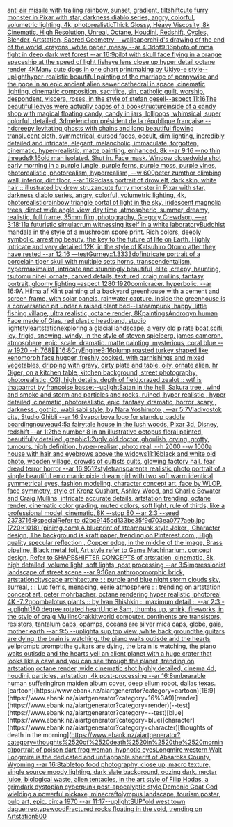 [anti air missile with trailing rainbow, sunset, gradient, tiltshift](https://www.ebank.nz/aiartgenerator?category=anti%2520air%2520missile%2520with%2520trailing%2520rainbow%2C%2520sunset%2C%2520gradient%2C%2520tiltshift)[cute furry monster in Pixar with star, darkness diablo series, angry, colorful, volumetric lighting, 4k, photorealistic](https://www.ebank.nz/aiartgenerator?category=cute%2520furry%2520monster%2520in%2520Pixar%2520with%2520star%2C%2520darkness%2520diablo%2520series%2C%2520angry%2C%2520colorful%2C%2520volumetric%2520lighting%2C%25204k%2C%2520photorealistic)[Thick Glossy, Heavy Viscosity, 8k Cinematic, High Resolution, Unreal, Octane, Houdini, Redshift, Cycles, Blender, Artstation, Sacred Geometry --wallpaper](https://www.ebank.nz/aiartgenerator?category=Thick%2520Glossy%2C%2520Heavy%2520Viscosity%2C%25208k%2520Cinematic%2C%2520High%2520Resolution%2C%2520Unreal%2C%2520Octane%2C%2520Houdini%2C%2520Redshift%2C%2520Cycles%2C%2520Blender%2C%2520Artstation%2C%2520Sacred%2520Geometry%2520--wallpaper)[child's drawing of the end of the world, crayons, white paper, messy --ar 4:3](https://www.ebank.nz/aiartgenerator?category=child%27s%2520drawing%2520of%2520the%2520end%2520of%2520the%2520world%2C%2520crayons%2C%2520white%2520paper%2C%2520messy%2520--ar%25204%3A3)[dof](https://www.ebank.nz/aiartgenerator?category=dof)[9:16](https://www.ebank.nz/aiartgenerator?category=9%3A16)[photo of mma fight in deep dark wet forest --ar 16:9](https://www.ebank.nz/aiartgenerator?category=photo%2520of%2520mma%2520fight%2520in%2520deep%2520dark%2520wet%2520forest%2520--ar%252016%3A9)[pilot with skull face flying in a orange spaceship at the speed of light fisheye lens close up hyper detail octane render 4K](https://www.ebank.nz/aiartgenerator?category=pilot%2520with%2520skull%2520face%2520flying%2520in%2520a%2520orange%2520spaceship%2520at%2520the%2520speed%2520of%2520light%2520fisheye%2520lens%2520close%2520up%2520hyper%2520detail%2520octane%2520render%25204K)[Many cute dogs in one chart printmaking by Ukiyo-e style](https://www.ebank.nz/aiartgenerator?category=Many%2520cute%2520dogs%2520in%2520one%2520chart%2520printmaking%2520by%2520Ukiyo-e%2520style)[--uplight](https://www.ebank.nz/aiartgenerator?category=--uplight)[hyper-realistic beautiful painting of the marriage of pennywise and the pope in an epic ancient alien sewer cathedral in space, cinematic lighting, cinematic composition, sacrifice, sin, catholic guilt, worship, despondent, viscera, roses, in the style of stefan gesell--aspect 11:16](https://www.ebank.nz/aiartgenerator?category=hyper-realistic%2520beautiful%2520painting%2520of%2520the%2520marriage%2520of%2520pennywise%2520and%2520the%2520pope%2520in%2520an%2520epic%2520ancient%2520alien%2520sewer%2520cathedral%2520in%2520space%2C%2520cinematic%2520lighting%2C%2520cinematic%2520composition%2C%2520sacrifice%2C%2520sin%2C%2520catholic%2520guilt%2C%2520worship%2C%2520despondent%2C%2520viscera%2C%2520roses%2C%2520in%2520the%2520style%2520of%2520stefan%2520gesell--aspect%252011%3A16)[The beautiful leaves were actually pages of a book](https://www.ebank.nz/aiartgenerator?category=The%2520beautiful%2520leaves%2520were%2520actually%2520pages%2520of%2520a%2520book)[structure](https://www.ebank.nz/aiartgenerator?category=structure)[inside of a candy shop with magical floating candy, candy in jars, lollipops,  whimsical,  super colorful, detailed, 3d](https://www.ebank.nz/aiartgenerator?category=inside%2520of%2520a%2520candy%2520shop%2520with%2520magical%2520floating%2520candy%2C%2520candy%2520in%2520jars%2C%2520lollipops%2C%2520%2520whimsical%2C%2520%2520super%2520colorful%2C%2520detailed%2C%25203d)[mélenchon président de la république française --hd](https://www.ebank.nz/aiartgenerator?category=m%C3%A9lenchon%2520pr%C3%A9sident%2520de%2520la%2520r%C3%A9publique%2520fran%C3%A7aise%2520--hd)[creepy levitating ghosts with chains and long beautiful flowing translucent cloth, symmetrical, cursed faces, occult, dim lighting, incredibly detailed and intricate, elegant, melancholic, immaculate, forgotten, cinematic, hyper-realistic, matte painting, enhanced, 8k --ar 9:16 --no thin threads](https://www.ebank.nz/aiartgenerator?category=creepy%2520levitating%2520ghosts%2520with%2520chains%2520and%2520long%2520beautiful%2520flowing%2520translucent%2520cloth%2C%2520symmetrical%2C%2520cursed%2520faces%2C%2520occult%2C%2520dim%2520lighting%2C%2520incredibly%2520detailed%2520and%2520intricate%2C%2520elegant%2C%2520melancholic%2C%2520immaculate%2C%2520forgotten%2C%2520cinematic%2C%2520hyper-realistic%2C%2520matte%2520painting%2C%2520enhanced%2C%25208k%2520--ar%25209%3A16%2520--no%2520thin%2520threads)[9:16](https://www.ebank.nz/aiartgenerator?category=9%3A16)[old man isolated. Shut in. Face mask. Window closed](https://www.ebank.nz/aiartgenerator?category=old%2520man%2520isolated.%2520Shut%2520in.%2520Face%2520mask.%2520Window%2520closed)[wide shot early morning in a purple jungle, purple ferns, purple moss, purple vines, photorealistic, photorealism, hyperrealism, --w 600](https://www.ebank.nz/aiartgenerator?category=wide%2520shot%2520early%2520morning%2520in%2520a%2520purple%2520jungle%2C%2520purple%2520ferns%2C%2520purple%2520moss%2C%2520purple%2520vines%2C%2520photorealistic%2C%2520photorealism%2C%2520hyperrealism%2C%2520--w%2520600)[peter zumthor climbing wall, interior, dirt floor, --ar 16:9](https://www.ebank.nz/aiartgenerator?category=peter%2520zumthor%2520climbing%2520wall%2C%2520interior%2C%2520dirt%2520floor%2C%2520--ar%252016%3A9)[class portrait of drow elf, dark skin, white hair :: illustrated by drew struzan](https://www.ebank.nz/aiartgenerator?category=class%2520portrait%2520of%2520drow%2520elf%2C%2520dark%2520skin%2C%2520white%2520hair%2520%3A%3A%2520illustrated%2520by%2520drew%2520struzan)[cute furry monster in Pixar with star, darkness diablo series, angry, colorful, volumetric lighting, 4k, photorealistic](https://www.ebank.nz/aiartgenerator?category=cute%2520furry%2520monster%2520in%2520Pixar%2520with%2520star%2C%2520darkness%2520diablo%2520series%2C%2520angry%2C%2520colorful%2C%2520volumetric%2520lighting%2C%25204k%2C%2520photorealistic)[rainbow triangle portal of light in the sky, iridescent magnolia trees, direct wide angle view, day time, atmospheric, summer, dreamy, realistic, full frame, 35mm film, photography, Gregory Crewdson, —ar 3:1](https://www.ebank.nz/aiartgenerator?category=rainbow%2520triangle%2520portal%2520of%2520light%2520in%2520the%2520sky%2C%2520iridescent%2520magnolia%2520trees%2C%2520direct%2520wide%2520angle%2520view%2C%2520day%2520time%2C%2520atmospheric%2C%2520summer%2C%2520dreamy%2C%2520realistic%2C%2520full%2520frame%2C%252035mm%2520film%2C%2520photography%2C%2520Gregory%2520Crewdson%2C%2520%E2%80%94ar%25203%3A1)[8:11](https://www.ebank.nz/aiartgenerator?category=8%3A11)[a futuristic simulacrum witnessing itself in a white laboratory](https://www.ebank.nz/aiartgenerator?category=a%2520futuristic%2520simulacrum%2520witnessing%2520itself%2520in%2520a%2520white%2520laboratory)[Buddhist mandala in the style of a mushroom spore print. Rich colors, deeply symbolic, arresting beauty, the key to the future of life on Earth. Highly intricate and very detailed 12K, in the style of Katsuhiro Otomo after they have rested --ar 12:16 —test](https://www.ebank.nz/aiartgenerator?category=Buddhist%2520mandala%2520in%2520the%2520style%2520of%2520a%2520mushroom%2520spore%2520print.%2520Rich%2520colors%2C%2520deeply%2520symbolic%2C%2520arresting%2520beauty%2C%2520the%2520key%2520to%2520the%2520future%2520of%2520life%2520on%2520Earth.%2520Highly%2520intricate%2520and%2520very%2520detailed%252012K%2C%2520in%2520the%2520style%2520of%2520Katsuhiro%2520Otomo%2520after%2520they%2520have%2520rested%2520--ar%252012%3A16%2520%E2%80%94test)[Gurney::1.3333](https://www.ebank.nz/aiartgenerator?category=Gurney%3A%3A1.3333)[dof](https://www.ebank.nz/aiartgenerator?category=dof)[intricate portrait of a porcelain tiger skull with multiple sets horns, transcendentalism, hypermaximalist, intricate and stunningly beautiful, elite, creepy, haunting, tsutomu nihei, ornate, carved details, textured, craig mullins, fantasy portrait, gloomy lighting –aspect 1280:1920](https://www.ebank.nz/aiartgenerator?category=intricate%2520portrait%2520of%2520a%2520porcelain%2520tiger%2520skull%2520with%2520multiple%2520sets%2520horns%2C%2520transcendentalism%2C%2520hypermaximalist%2C%2520intricate%2520and%2520stunningly%2520beautiful%2C%2520elite%2C%2520creepy%2C%2520haunting%2C%2520tsutomu%2520nihei%2C%2520ornate%2C%2520carved%2520details%2C%2520textured%2C%2520craig%2520mullins%2C%2520fantasy%2520portrait%2C%2520gloomy%2520lighting%2520%E2%80%93aspect%25201280%3A1920)[comic](https://www.ebank.nz/aiartgenerator?category=comic)[racer.  hyperbolic.  --ar 16:9](https://www.ebank.nz/aiartgenerator?category=racer.%2520%2520hyperbolic.%2520%2520--ar%252016%3A9)[A Hilma af Klint painting of a backyard greenhouse with a cement and screen frame, with solar panels, rainwater capture. Inside the greenhouse is a conversation pit under a raised plant bed](https://www.ebank.nz/aiartgenerator?category=A%2520Hilma%2520af%2520Klint%2520painting%2520of%2520a%2520backyard%2520greenhouse%2520with%2520a%2520cement%2520and%2520screen%2520frame%2C%2520with%2520solar%2520panels%2C%2520rainwater%2520capture.%2520Inside%2520the%2520greenhouse%2520is%2520a%2520conversation%2520pit%2520under%2520a%2520raised%2520plant%2520bed)[--ll](https://www.ebank.nz/aiartgenerator?category=--ll)[steampunk, happy, little fishing village, ultra realistic, octane render, 8K](https://www.ebank.nz/aiartgenerator?category=steampunk%2C%2520happy%2C%2520little%2520fishing%2520village%2C%2520ultra%2520realistic%2C%2520octane%2520render%2C%25208K)[paintings](https://www.ebank.nz/aiartgenerator?category=paintings)[Androgyn human Face made of Glas, red plastic headband, studio light](https://www.ebank.nz/aiartgenerator?category=Androgyn%2520human%2520Face%2520made%2520of%2520Glas%2C%2520red%2520plastic%2520headband%2C%2520studio%2520light)[style](https://www.ebank.nz/aiartgenerator?category=style)[artstation](https://www.ebank.nz/aiartgenerator?category=artstation)[exploring a glacial landscape, a very old pirate boat,scifi, icy, frigid, snowing, windy, in the style of steven spielberg. james cameron. atmosphere, epic. scale. dramatic. matte painting, mysterious, coral blue --w 1920 --h 768](https://www.ebank.nz/aiartgenerator?category=exploring%2520a%2520glacial%2520landscape%2C%2520a%2520very%2520old%2520pirate%2520boat%2Cscifi%2C%2520icy%2C%2520frigid%2C%2520snowing%2C%2520windy%2C%2520in%2520the%2520style%2520of%2520steven%2520spielberg.%2520james%2520cameron.%2520atmosphere%2C%2520epic.%2520scale.%2520dramatic.%2520matte%2520painting%2C%2520mysterious%2C%2520coral%2520blue%2520--w%25201920%2520--h%2520768)[🌌🎇](https://www.ebank.nz/aiartgenerator?category=%F0%9F%8C%8C%F0%9F%8E%87)[16:8](https://www.ebank.nz/aiartgenerator?category=16%3A8)[CryEngine](https://www.ebank.nz/aiartgenerator?category=CryEngine)[9:16](https://www.ebank.nz/aiartgenerator?category=9%3A16)[plump roasted turkey shaped like xenomorph face hugger, freshly cooked, with garnishings and mixed vegetables, dripping with gravy, dirty plate and table, oily, ornate alien, hr Giger, on a kitchen table, kitchen background, street photography, photorealistic, CGI, high details, depth of field,](https://www.ebank.nz/aiartgenerator?category=plump%2520roasted%2520turkey%2520shaped%2520like%2520xenomorph%2520face%2520hugger%2C%2520freshly%2520cooked%2C%2520with%2520garnishings%2520and%2520mixed%2520vegetables%2C%2520dripping%2520with%2520gravy%2C%2520dirty%2520plate%2520and%2520table%2C%2520oily%2C%2520ornate%2520alien%2C%2520hr%2520Giger%2C%2520on%2520a%2520kitchen%2520table%2C%2520kitchen%2520background%2C%2520street%2520photography%2C%2520photorealistic%2C%2520CGI%2C%2520high%2520details%2C%2520depth%2520of%2520field%2C)[crazed zealot :: wtf is that](https://www.ebank.nz/aiartgenerator?category=crazed%2520zealot%2520%3A%3A%2520wtf%2520is%2520that)[parrot by francoise basset](https://www.ebank.nz/aiartgenerator?category=parrot%2520by%2520francoise%2520basset)[--uplight](https://www.ebank.nz/aiartgenerator?category=--uplight)[Satan in the hell, Sakura tree , wind and smoke and storm and particles and rocks, ruined, hyper realistic , hyper detailed, cinematic, photorealistic, epic, fantasy, dramatic, horror, scary , darkness , gothic, wabi sabi style, by Nara Yoshimoto , —ar 5:7](https://www.ebank.nz/aiartgenerator?category=Satan%2520in%2520the%2520hell%2C%2520Sakura%2520tree%2520%2C%2520wind%2520and%2520smoke%2520and%2520storm%2520and%2520particles%2520and%2520rocks%2C%2520ruined%2C%2520hyper%2520realistic%2520%2C%2520hyper%2520detailed%2C%2520cinematic%2C%2520photorealistic%2C%2520epic%2C%2520fantasy%2C%2520dramatic%2C%2520horror%2C%2520scary%2520%2C%2520darkness%2520%2C%2520gothic%2C%2520wabi%2520sabi%2520style%2C%2520by%2520Nara%2520Yoshimoto%2520%2C%2520%E2%80%94ar%25205%3A7)[Vladivostok city, Studio Ghibli --ar 16:9](https://www.ebank.nz/aiartgenerator?category=Vladivostok%2520city%2C%2520Studio%2520Ghibli%2520--ar%252016%3A9)[vapor](https://www.ebank.nz/aiartgenerator?category=vapor)[boy](https://www.ebank.nz/aiartgenerator?category=boy)[a logo for standup paddle boarding](https://www.ebank.nz/aiartgenerator?category=a%2520logo%2520for%2520standup%2520paddle%2520boarding)[nouveau](https://www.ebank.nz/aiartgenerator?category=nouveau)[4:5](https://www.ebank.nz/aiartgenerator?category=4%3A5)[a fairytale house in the lush woods, Pixar 3d, Disney, redshift --ar 1:2](https://www.ebank.nz/aiartgenerator?category=a%2520fairytale%2520house%2520in%2520the%2520lush%2520woods%2C%2520Pixar%25203d%2C%2520Disney%2C%2520redshift%2520--ar%25201%3A2)[the number 8 in an illustrative octopus floral painted, beautifully detailed, graphic](https://www.ebank.nz/aiartgenerator?category=the%2520number%25208%2520in%2520an%2520illustrative%2520octopus%2520floral%2520painted%2C%2520beautifully%2520detailed%2C%2520graphic)[1:2](https://www.ebank.nz/aiartgenerator?category=1%3A2)[ugly old doctor, ghoulish, crying, grotty, tumours, high definition, hyper-realism, photo real, --h 2000 --w 1000](https://www.ebank.nz/aiartgenerator?category=ugly%2520old%2520doctor%2C%2520ghoulish%2C%2520crying%2C%2520grotty%2C%2520tumours%2C%2520high%2520definition%2C%2520hyper-realism%2C%2520photo%2520real%2C%2520--h%25202000%2520--w%25201000)[a house with hair and eyebrows above the widows](https://www.ebank.nz/aiartgenerator?category=a%2520house%2520with%2520hair%2520and%2520eyebrows%2520above%2520the%2520widows)[11:16](https://www.ebank.nz/aiartgenerator?category=11%3A16)[black and white old photo, wooden village, crowds of cultists cults, glowing factory hall, fear dread terror horror --ar 16:9](https://www.ebank.nz/aiartgenerator?category=black%2520and%2520white%2520old%2520photo%2C%2520wooden%2520village%2C%2520crowds%2520of%2520cultists%2520cults%2C%2520glowing%2520factory%2520hall%2C%2520fear%2520dread%2520terror%2520horror%2520--ar%252016%3A9)[512](https://www.ebank.nz/aiartgenerator?category=512)[style](https://www.ebank.nz/aiartgenerator?category=style)[transparent](https://www.ebank.nz/aiartgenerator?category=transparent)[a realistic photo portrait of a single beautiful emo manic pixie dream girl with two soft warm identical symmetrical eyes, fashion modeling, character concept art, face by WLOP, face symmetry, style of Krenz Cushart, Ashley Wood, and Charlie Bowater and Craig Mullins, intricate accurate details, artstation trending, octane render, cinematic color grading, muted colors, soft light, rule of thirds, like a professional model, cinematic, 8K --stop 80 --ar 2:3 --seed 23737](https://www.ebank.nz/aiartgenerator?category=a%2520realistic%2520photo%2520portrait%2520of%2520a%2520single%2520beautiful%2520emo%2520manic%2520pixie%2520dream%2520girl%2520with%2520two%2520soft%2520warm%2520identical%2520symmetrical%2520eyes%2C%2520fashion%2520modeling%2C%2520character%2520concept%2520art%2C%2520face%2520by%2520WLOP%2C%2520face%2520symmetry%2C%2520style%2520of%2520Krenz%2520Cushart%2C%2520Ashley%2520Wood%2C%2520and%2520Charlie%2520Bowater%2520and%2520Craig%2520Mullins%2C%2520intricate%2520accurate%2520details%2C%2520artstation%2520trending%2C%2520octane%2520render%2C%2520cinematic%2520color%2520grading%2C%2520muted%2520colors%2C%2520soft%2520light%2C%2520rule%2520of%2520thirds%2C%2520like%2520a%2520professional%2520model%2C%2520cinematic%2C%25208K%2520--stop%252080%2520--ar%25202%3A3%2520--seed%252023737)[16:9](https://www.ebank.nz/aiartgenerator?category=16%3A9)[special](https://www.ebank.nz/aiartgenerator?category=special)[Refer to d2bc9145cd133be35f9d703ea0777aeb.jpg (720×1018) (pinimg.com)  A blueprint of steampunk style Joker ,  Character design, The background is kraft paper,  trending on Pinterest.com  , High quality specular reflection ,  Copper  edge, in the middle of the image, Brass pipeline,  Black metal foil,  Art style refer to Game Machinarium.  concept design, Refer to SHAPESHIFTER CONCEPTS  of artstation, cinematic,  8k, high detailed,  volume light,  soft lights,  post processing    --ar 3:5](https://www.ebank.nz/aiartgenerator?category=Refer%2520to%2520d2bc9145cd133be35f9d703ea0777aeb.jpg%2520%28720%C3%971018%29%2520%28pinimg.com%29%2520%2520A%2520blueprint%2520of%2520steampunk%2520style%2520Joker%2520%2C%2520%2520Character%2520design%2C%2520The%2520background%2520is%2520kraft%2520paper%2C%2520%2520trending%2520on%2520Pinterest.com%2520%2520%2C%2520High%2520quality%2520specular%2520reflection%2520%2C%2520%2520Copper%2520%2520edge%2C%2520in%2520the%2520middle%2520of%2520the%2520image%2C%2520Brass%2520pipeline%2C%2520%2520Black%2520metal%2520foil%2C%2520%2520Art%2520style%2520refer%2520to%2520Game%2520Machinarium.%2520%2520concept%2520design%2C%2520Refer%2520to%2520SHAPESHIFTER%2520CONCEPTS%2520%2520of%2520artstation%2C%2520cinematic%2C%2520%25208k%2C%2520high%2520detailed%2C%2520%2520volume%2520light%2C%2520%2520soft%2520lights%2C%2520%2520post%2520processing%2520%2520%2520%2520--ar%25203%3A5)[impressionist landscape of street scene --ar 9:16](https://www.ebank.nz/aiartgenerator?category=impressionist%2520landscape%2520of%2520street%2520scene%2520--ar%25209%3A16)[an anthropomorphic brick, artstation](https://www.ebank.nz/aiartgenerator?category=an%2520anthropomorphic%2520brick%2C%2520artstation)[cityscape architecture : : purple and blue night storm clouds sky, surreal, : : Luc ferris, menacing, eerie atmosphere : : trending on artstation concept art, peter mohrbacher, octane rendering hyper realistic, photoreal 4K -](https://www.ebank.nz/aiartgenerator?category=cityscape%2520architecture%2520%3A%2520%3A%2520purple%2520and%2520blue%2520night%2520storm%2520clouds%2520sky%2C%2520surreal%2C%2520%3A%2520%3A%2520Luc%2520ferris%2C%2520menacing%2C%2520eerie%2520atmosphere%2520%3A%2520%3A%2520trending%2520on%2520artstation%2520concept%2520art%2C%2520peter%2520mohrbacher%2C%2520octane%2520rendering%2520hyper%2520realistic%2C%2520photoreal%25204K%2520-)[7:2](https://www.ebank.nz/aiartgenerator?category=7%3A2)[goomba](https://www.ebank.nz/aiartgenerator?category=goomba)[lotus plants :: by Ivan Shishkin :: maximum detail :: --ar 2:3 --uplight](https://www.ebank.nz/aiartgenerator?category=lotus%2520plants%2520%3A%3A%2520by%2520Ivan%2520Shishkin%2520%3A%3A%2520maximum%2520detail%2520%3A%3A%2520--ar%25202%3A3%2520--uplight)[180 degree rotated heart](https://www.ebank.nz/aiartgenerator?category=180%2520degree%2520rotated%2520heart)[Uncle Sam, thumbs up, smirk, fireworks, in the style of craig Mullins](https://www.ebank.nz/aiartgenerator?category=Uncle%2520Sam%2C%2520thumbs%2520up%2C%2520smirk%2C%2520fireworks%2C%2520in%2520the%2520style%2520of%2520craig%2520Mullins)[Grakkit](https://www.ebank.nz/aiartgenerator?category=Grakkit)[world computer, continents are transistors, resistors, tantalum caps, opamps, oceans are silver mica caps, globe, gaia, mother earth --ar 9:5 --uplight](https://www.ebank.nz/aiartgenerator?category=world%2520computer%2C%2520continents%2520are%2520transistors%2C%2520resistors%2C%2520tantalum%2520caps%2C%2520opamps%2C%2520oceans%2520are%2520silver%2520mica%2520caps%2C%2520globe%2C%2520gaia%2C%2520mother%2520earth%2520--ar%25209%3A5%2520--uplight)[a sup,top view ,white back ground](https://www.ebank.nz/aiartgenerator?category=a%2520sup%2Ctop%2520view%2520%2Cwhite%2520back%2520ground)[the guitars are dying, the brain is watching, the piano waits outisde and the hearts yellprompt: prompt:the guitars are dying, the brain is watching, the piano waits outisde and the hearts yell an alient planet with a huge crater that looks like a cave and you can see through the planet, trending on artstation,octane render, wide cinematic shot highly detailed, cinema 4d, houdini, particles, artstation, 4k post-processing --ar 16:8](https://www.ebank.nz/aiartgenerator?category=the%2520guitars%2520are%2520dying%2C%2520the%2520brain%2520is%2520watching%2C%2520the%2520piano%2520waits%2520outisde%2520and%2520the%2520hearts%2520yellprompt%3A%2520prompt%3Athe%2520guitars%2520are%2520dying%2C%2520the%2520brain%2520is%2520watching%2C%2520the%2520piano%2520waits%2520outisde%2520and%2520the%2520hearts%2520yell%2520an%2520alient%2520planet%2520with%2520a%2520huge%2520crater%2520that%2520looks%2520like%2520a%2520cave%2520and%2520you%2520can%2520see%2520through%2520the%2520planet%2C%2520trending%2520on%2520artstation%2Coctane%2520render%2C%2520wide%2520cinematic%2520shot%2520highly%2520detailed%2C%2520cinema%25204d%2C%2520houdini%2C%2520particles%2C%2520artstation%2C%25204k%2520post-processing%2520--ar%252016%3A8)[unbearable human suffering](https://www.ebank.nz/aiartgenerator?category=unbearable%2520human%2520suffering)[iron maiden album cover, deep ellum robot, dallas texas.](https://www.ebank.nz/aiartgenerator?category=iron%2520maiden%2520album%2520cover%2C%2520deep%2520ellum%2520robot%2C%2520dallas%2520texas.)[cartoon](https://www.ebank.nz/aiartgenerator?category=cartoon)[16:9](https://www.ebank.nz/aiartgenerator?category=16%3A9)[render](https://www.ebank.nz/aiartgenerator?category=render)[--test](https://www.ebank.nz/aiartgenerator?category=--test)[blue](https://www.ebank.nz/aiartgenerator?category=blue)[character](https://www.ebank.nz/aiartgenerator?category=character)[thoughts of death in the morning](https://www.ebank.nz/aiartgenerator?category=thoughts%2520of%2520death%2520in%2520the%2520morning)[portrait of poison dart frog woman, hypnotic eyes](https://www.ebank.nz/aiartgenerator?category=portrait%2520of%2520poison%2520dart%2520frog%2520woman%2C%2520hypnotic%2520eyes)[Longmire western Walt Longmire is the dedicated and unflappable sheriff of Absaroka County, Wyoming --ar 16:8](https://www.ebank.nz/aiartgenerator?category=Longmire%2520western%2520Walt%2520Longmire%2520is%2520the%2520dedicated%2520and%2520unflappable%2520sheriff%2520of%2520Absaroka%2520County%2C%2520Wyoming%2520--ar%252016%3A8)[tabletop food photography, close up, macro texture, single source moody lighting, dark slate background, oozing dark, nectar juice, biological waste, alien tentacles, in the art style of Filip Hodas, a grimdark dystopian cyberpunk post-apocalyptic style,](https://www.ebank.nz/aiartgenerator?category=tabletop%2520food%2520photography%2C%2520close%2520up%2C%2520macro%2520texture%2C%2520single%2520source%2520moody%2520lighting%2C%2520dark%2520slate%2520background%2C%2520oozing%2520dark%2C%2520nectar%2520juice%2C%2520biological%2520waste%2C%2520alien%2520tentacles%2C%2520in%2520the%2520art%2520style%2520of%2520Filip%2520Hodas%2C%2520a%2520grimdark%2520dystopian%2520cyberpunk%2520post-apocalyptic%2520style%2C)[Demonic Goat God wielding a powerful pickaxe, minecraft](https://www.ebank.nz/aiartgenerator?category=Demonic%2520Goat%2520God%2520wielding%2520a%2520powerful%2520pickaxe%2C%2520minecraft)[olympus landscape, tourism poster, pulp art, epic, circa 1970 --ar 11:17](https://www.ebank.nz/aiartgenerator?category=olympus%2520landscape%2C%2520tourism%2520poster%2C%2520pulp%2520art%2C%2520epic%2C%2520circa%25201970%2520--ar%252011%3A17)[--uplight](https://www.ebank.nz/aiartgenerator?category=--uplight)[SUP"](https://www.ebank.nz/aiartgenerator?category=SUP%22)[old west town daguerreotype](https://www.ebank.nz/aiartgenerator?category=old%2520west%2520town%2520daguerreotype)[wood](https://www.ebank.nz/aiartgenerator?category=wood)[Fractured rocks floating in the void, trending on Artstation](https://www.ebank.nz/aiartgenerator?category=Fractured%2520rocks%2520floating%2520in%2520the%2520void%2C%2520trending%2520on%2520Artstation)[500](https://www.ebank.nz/aiartgenerator?category=500)